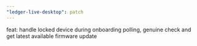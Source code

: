 ```yaml
---
"ledger-live-desktop": patch
---
```


feat: handle locked device during onboarding polling, genuine check and get latest available firmware update

